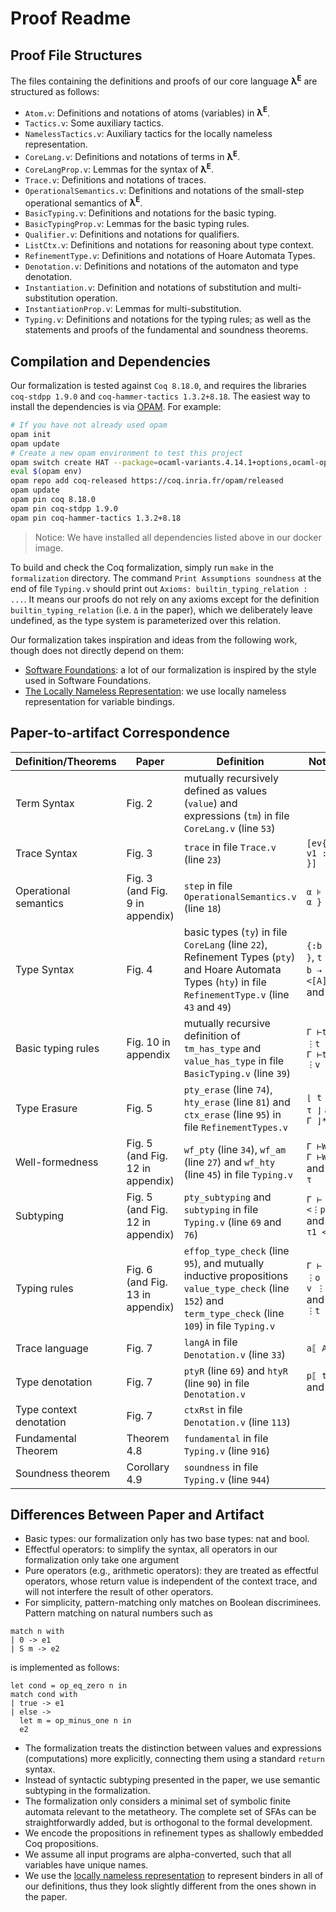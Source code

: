 # Proof Readme #

## Proof File Structures

The files containing the definitions and proofs of our core language
**λ<sup>E</sup>** are structured as follows:
- `Atom.v`: Definitions and notations of atoms (variables) in **λ<sup>E</sup>**.
- `Tactics.v`: Some auxiliary tactics.
- `NamelessTactics.v`: Auxiliary tactics for the locally nameless representation.
- `CoreLang.v`: Definitions and notations of terms in **λ<sup>E</sup>**.
- `CoreLangProp.v`: Lemmas for the syntax of **λ<sup>E</sup>**.
- `Trace.v`: Definitions and notations of traces.
- `OperationalSemantics.v`: Definitions and notations of the small-step
  operational semantics of **λ<sup>E</sup>**.
- `BasicTyping.v`: Definitions and notations for the basic typing.
- `BasicTypingProp.v`: Lemmas for the basic typing rules.
- `Qualifier.v`: Definitions and notations for qualifiers.
- `ListCtx.v`: Definitions and notations for reasoning about type context.
- `RefinementType.v`: Definitions and notations of Hoare Automata Types.
- `Denotation.v`: Definitions and notations of the automaton and type denotation.
- `Instantiation.v`: Definition and notations of substitution and
  multi-substitution operation.
- `InstantiationProp.v`: Lemmas for multi-substitution.
- `Typing.v`: Definitions and notations for the typing rules; as well as the
  statements and proofs of the fundamental and soundness theorems.

## Compilation and Dependencies

Our formalization is tested against `Coq 8.18.0`, and requires the libraries
`coq-stdpp 1.9.0` and `coq-hammer-tactics 1.3.2+8.18`. The easiest way to
install the dependencies is via [OPAM](https://opam.ocaml.org/doc/Install.html).
For example:

```sh
# If you have not already used opam
opam init
opam update
# Create a new opam environment to test this project
opam switch create HAT --package=ocaml-variants.4.14.1+options,ocaml-option-flambda
eval $(opam env)
opam repo add coq-released https://coq.inria.fr/opam/released
opam update
opam pin coq 8.18.0
opam pin coq-stdpp 1.9.0
opam pin coq-hammer-tactics 1.3.2+8.18
```

> Notice: We have installed all dependencies listed above in our docker image.

To build and check the Coq formalization, simply run `make` in the
`formalization` directory. The command `Print Assumptions soundness` at the end
of file `Typing.v` should print out `Axioms: builtin_typing_relation : ...`. It
means our proofs do not rely on any axioms except for the definition
`builtin_typing_relation` (i.e. `Δ` in the paper), which we deliberately leave
undefined, as the type system is parameterized over this relation.

Our formalization takes inspiration and ideas from the following work, though does not directly depend on them:
- [Software Foundations](https://softwarefoundations.cis.upenn.edu/): a lot of our formalization is inspired by the style used in Software Foundations.
- [The Locally Nameless Representation](https://chargueraud.org/research/2009/ln/main.pdf): we use locally nameless representation for variable bindings.

## Paper-to-artifact Correspondence

| Definition/Theorems          | Paper                                                                       | Definition                                                                                                                | Notation                        |
|------------------------------|-----------------------------------------------------------------------------|---------------------------------------------------------------------------------------------------------------------------|---------------------------------|
| Term Syntax                  | Fig. 2                                                                    | mutually recursively defined as values (`value`) and expressions (`tm`) in file `CoreLang.v` (line `53`)                      |                                 |
| Trace Syntax                 | Fig. 3                                                                    | `trace` in file `Trace.v` (line `23`)                                                                                     | `[ev{ op ~ v1 := v2 }]`         |
| Operational semantics        | Fig. 3 (and Fig. 9 in appendix) | `step` in file `OperationalSemantics.v` (line `18`)                                                                       | `α ⊧ e ↪{ α } e`        |
| Type Syntax                  | Fig. 4                                                                    | basic types (`ty`) in file `CoreLang` (line `22`), Refinement Types (`pty`) and Hoare Automata Types (`hty`) in file `RefinementType.v` (line `43` and `49`) | `{:b \| ϕ }`, `t ⇨ τ`, `b ⇢ t`, `<[A]t[A]>` and `τ ⊓ τ`                               |
| Basic typing rules           | Fig. 10 in appendix                                         | mutually recursive definition of `tm_has_type` and `value_has_type` in file `BasicTyping.v` (line `39`)                     | `Γ ⊢t e ⋮t T` and `Γ ⊢t v ⋮v T` |
| Type Erasure                 | Fig. 5                                                                    | `pty_erase` (line `74`), `hty_erase` (line `81`) and `ctx_erase` (line `95`) in file `RefinementTypes.v`                                          | `⌊ t ⌋`, `⌊ τ ⌋` and `⌊ Γ ⌋*`            |
| Well-formedness | Fig. 5 (and Fig. 12 in appendix)                                                                  | `wf_pty` (line `34`), `wf_am` (line `27`) and `wf_hty` (line `45`) in file `Typing.v`                                                               | `Γ ⊢WFp t`, `Γ ⊢WFa A` and `Γ ⊢WF τ`                       |
| Subtyping | Fig. 5 (and Fig. 12 in appendix) | `pty_subtyping` and `subtyping` in file `Typing.v` (line `69` and `76`)                                                                                | `Γ ⊢ t1 <⋮p t2` and `Γ ⊢ τ1 <⋮ τ2` |
| Typing rules                 | Fig. 6 (and Fig. 13 in appendix) | `effop_type_check` (line `95`), and mutually inductive propositions `value_type_check` (line `152`) and `term_type_check` (line `109`) in file `Typing.v`            | `Γ ⊢ op ⋮o t`,  `Γ ⊢ v ⋮v t` and `Γ ⊢ e ⋮t τ` |
| Trace language                 | Fig. 7                                                                   | `langA` in file `Denotation.v` (line `33`)                                                                                | `a⟦ A ⟧`                        |
| Type denotation              | Fig. 7                                                                   | `ptyR` (line `69`) and `htyR` (line `90`) in file `Denotation.v`                                                                                 | `p⟦ t ⟧` and `⟦ τ ⟧`                         |
| Type context denotation      | Fig. 7                                                                   | `ctxRst` in file `Denotation.v` (line `113`)                                                                              |                                 |
| Fundamental Theorem          | Theorem 4.8                                                                | `fundamental` in file `Typing.v` (line `916`)                                                                               |                                 |
| Soundness theorem            | Corollary 4.9                                                                | `soundness` in file `Typing.v` (line `944`)                                                                                 |                                 |

## Differences Between Paper and Artifact

- Basic types: our formalization only has two base types: nat and bool.
- Effectful operators: to simplify the syntax, all operators in our
  formalization only take one argument
- Pure operators (e.g., arithmetic operators): they are treated as effectful
 operators, whose return value is independent of the context trace, and will not
 interfere the result of other operators.
- For simplicity, pattern-matching only matches on Boolean discriminees.
  Pattern matching on natural numbers such as

```
match n with
| 0 -> e1
| S m -> e2
```

is implemented as follows:

```
let cond = op_eq_zero n in
match cond with
| true -> e1
| else ->
  let m = op_minus_one n in
  e2
```
- The formalization treats the distinction between values and expressions
  (computations) more explicitly, connecting them using a standard `return`
  syntax.
- Instead of syntactic subtyping presented in the paper, we use semantic
  subtyping in the formalization.
- The formalization only considers a minimal set of symbolic finite automata
  relevant to the metatheory. The complete set of SFAs can be
  straightforwardly added, but is orthogonal to the formal development.
- We encode the propositions in refinement types as shallowly embedded Coq
  propositions.
- We assume all input programs are alpha-converted, such that all variables have
  unique names.
- We use the [locally nameless
  representation](https://chargueraud.org/research/2009/ln/main.pdf) to
  represent binders in all of our definitions, thus they look slightly different
  from the ones shown in the paper.
